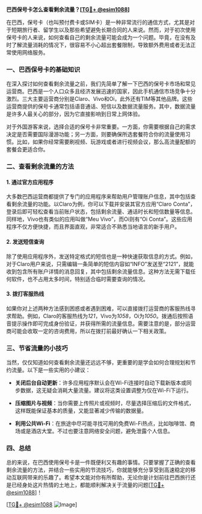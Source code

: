 **巴西保号卡怎么查看剩余流量？[[TG💪+ @esim1088](https://t.me/s/esim1088)]**

在巴西，保号卡（也叫预付费卡或SIM卡）是一种非常流行的通信方式，尤其是对于短期旅行者、留学生以及那些希望避免长期合同的人来说。然而，对于初次使用保号卡的人来说，如何查看自己的剩余流量可能会成为一个问题。毕竟，在没有及时了解流量消耗的情况下，很容易不小心超出套餐限制，导致额外费用或者无法正常使用网络服务。

### 一、巴西保号卡的基础知识

在深入探讨如何查看剩余流量之前，我们先简单了解一下巴西的保号卡市场和常见运营商。巴西是一个人口众多且经济发展迅速的国家，因此手机通信市场竞争十分激烈。三大主要运营商分别是Claro、Vivo和Oi，此外还有TIM等其他品牌。这些运营商提供的保号卡通常包括语音通话、短信以及数据流量服务。其中，数据流量是许多人最关心的部分，因为它直接影响到日常上网体验。

对于外国游客来说，选择合适的保号卡非常重要。一方面，你需要根据自己的需求决定是否需要国际漫游功能；另一方面，则要确保所选套餐符合你的流量使用习惯。比如，如果你经常需要刷视频、玩游戏或者进行视频会议，那么高流量配额的套餐会更适合你。

### 二、查看剩余流量的方法

#### 1. 通过官方应用程序

大多数巴西运营商都提供了专门的应用程序来帮助用户管理账户信息，其中包括查看剩余流量的功能。以Claro为例，你可以下载并安装其官方应用“Claro Conta”，登录后即可轻松查看当前账户状态，包括剩余流量、通话时长和短信数量等信息。同样地，Vivo也有类似的应用叫做“Meu Vivo”，而Oi则有“Oi Conta”。这些应用程序不仅方便快捷，而且界面直观，非常适合不熟悉当地语言的新手用户。

#### 2. 发送短信查询

除了使用应用程序外，发送特定格式的短信也是一种快速获取信息的方式。例如，对于Claro用户来说，只需编辑一条简单的短信内容如“INFO”发送至“2121”，就能收到包含所有账户详情的消息回复，其中包括剩余流量信息。这种方法无需下载任何软件，也不占用太多时间，特别适合临时需要查询的情况。

#### 3. 拨打客服热线

如果你对上述两种方法感到困惑或者遇到困难，可以直接拨打运营商的客服热线寻求帮助。例如，Claro的客服热线为*121*，Vivo为*1058*，Oi为*1050*。拨通后按照语音提示操作即可完成身份验证，并获得所需的流量信息。需要注意的是，部分运营商可能会收取一定的咨询费用，所以在拨打前最好确认一下相关政策。

### 三、节省流量的小技巧

当然，仅仅知道如何查看剩余流量还远远不够，更重要的是学会如何合理规划和节约流量。以下是一些实用的小建议：

- **关闭后台自动更新**：许多应用程序默认会在Wi-Fi连接时自动下载新版本或同步数据，这无疑会消耗大量流量。建议将这类设置调整为仅在Wi-Fi下运行。
  
- **压缩图片与视频**：当你需要上传照片或视频时，尽量选择压缩后的文件格式，这样既能保证基本的质量，又能显著减少传输的数据量。
  
- **利用公共Wi-Fi**：在旅途中尽可能寻找可用的免费Wi-Fi热点，比如咖啡馆、商场或是酒店大堂。不过也要注意网络安全问题，避免泄露个人信息。

### 四、总结

总的来说，在巴西使用保号卡是一件既便利又有趣的事情。只要掌握了正确的查看剩余流量的方法，并结合一些实用的节流技巧，你就能够充分享受到高速稳定的移动互联网带来的乐趣了。希望本文能对你有所帮助，无论你是计划前往巴西旅行还是已经身处这片热情的土地上，都能顺利解决关于流量的问题[[TG💪+ @esim1088](https://t.me/s/esim1088)]！

[[TG💪+ @esim1088](https://t.me/s/esim1088) ![Image](https://i.postimg.cc/4NQfJmqS/Snipaste-2025-05-13-00-14-12.png)]
